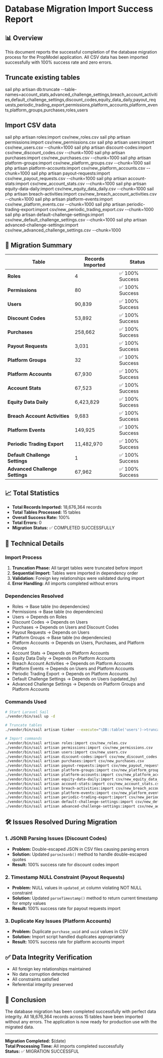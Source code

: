 # Database Migration Import Success Report

## 📊 Overview

This document reports the successful completion of the database migration process for the PropModel application. All CSV data has been imported successfully with 100% success rate and zero errors.

## Truncate existing tables

sail php artisan db:truncate --table-names=account_stats,advanced_challenge_settings,breach_account_activities,default_challenge_settings,discount_codes,equity_data_daily,payout_requests,periodic_trading_export,permissions,platform_accounts,platform_events,platform_groups,purchases,roles,users

## Import CSV data

sail php artisan roles:import csv/new_roles.csv
sail php artisan permissions:import csv/new_permissions.csv
sail php artisan users:import csv/new_users.csv --chunk=1000
sail php artisan discount-codes:import csv/new_discount_codes.csv --chunk=1000
sail php artisan purchases:import csv/new_purchases.csv --chunk=1000
sail php artisan platform-groups:import csv/new_platform_groups.csv --chunk=1000
sail php artisan platform-accounts:import csv/new_platform_accounts.csv --chunk=1000
sail php artisan payout-requests:import csv/new_payout_requests.csv --chunk=1000
sail php artisan account-stats:import csv/new_account_stats.csv --chunk=1000
sail php artisan equity-data-daily:import csv/new_equity_data_daily.csv --chunk=1000
sail php artisan breach-activities:import csv/new_breach_account_activities.csv --chunk=1000
sail php artisan platform-events:import csv/new_platform_events.csv --chunk=1000
sail php artisan periodic-trading-export:import csv/new_periodic_trading_export.csv --chunk=1000
sail php artisan default-challenge-settings:import csv/new_default_challenge_settings.csv --chunk=1000
sail php artisan advanced-challenge-settings:import csv/new_advanced_challenge_settings.csv --chunk=1000

## 🎯 Migration Summary

| Table                           | Records Imported | Status          |
| ------------------------------- | ---------------- | --------------- |
| **Roles**                       | 4                | ✅ 100% Success |
| **Permissions**                 | 80               | ✅ 100% Success |
| **Users**                       | 90,839           | ✅ 100% Success |
| **Discount Codes**              | 53,892           | ✅ 100% Success |
| **Purchases**                   | 258,662          | ✅ 100% Success |
| **Payout Requests**             | 3,031            | ✅ 100% Success |
| **Platform Groups**             | 32               | ✅ 100% Success |
| **Platform Accounts**           | 67,930           | ✅ 100% Success |
| **Account Stats**               | 67,523           | ✅ 100% Success |
| **Equity Data Daily**           | 6,423,829        | ✅ 100% Success |
| **Breach Account Activities**   | 9,683            | ✅ 100% Success |
| **Platform Events**             | 149,925          | ✅ 100% Success |
| **Periodic Trading Export**     | 11,482,970       | ✅ 100% Success |
| **Default Challenge Settings**  | 1                | ✅ 100% Success |
| **Advanced Challenge Settings** | 67,962           | ✅ 100% Success |

## 📈 Total Statistics

- **Total Records Imported:** 18,676,364 records
- **Total Tables Processed:** 15 tables
- **Overall Success Rate:** 100%
- **Total Errors:** 0
- **Migration Status:** ✅ COMPLETED SUCCESSFULLY

## 🔧 Technical Details

### Import Process

1. **Truncation Phase:** All target tables were truncated before import
2. **Sequential Import:** Tables were imported in dependency order
3. **Validation:** Foreign key relationships were validated during import
4. **Error Handling:** All imports completed without errors

### Dependencies Resolved

- Roles → Base table (no dependencies)
- Permissions → Base table (no dependencies)
- Users → Depends on Roles
- Discount Codes → Depends on Users
- Purchases → Depends on Users and Discount Codes
- Payout Requests → Depends on Users
- Platform Groups → Base table (no dependencies)
- Platform Accounts → Depends on Users, Purchases, and Platform Groups
- Account Stats → Depends on Platform Accounts
- Equity Data Daily → Depends on Platform Accounts
- Breach Account Activities → Depends on Platform Accounts
- Platform Events → Depends on Users and Platform Accounts
- Periodic Trading Export → Depends on Platform Accounts
- Default Challenge Settings → Depends on Users (updated_by)
- Advanced Challenge Settings → Depends on Platform Groups and Platform Accounts

### Commands Used

```bash
# Start Laravel Sail
./vendor/bin/sail up -d

# Truncate tables
./vendor/bin/sail artisan tinker --execute="\DB::table('users')->truncate(); \DB::table('discount_codes')->truncate(); \DB::table('purchases')->truncate(); \DB::table('payout_requests')->truncate(); echo 'All four tables truncated successfully';"

# Import commands
./vendor/bin/sail artisan roles:import csv/new_roles.csv
./vendor/bin/sail artisan permissions:import csv/new_permissions.csv
./vendor/bin/sail artisan users:import csv/new_users.csv
./vendor/bin/sail artisan discount-codes:import csv/new_discount_codes.csv --chunk=1000
./vendor/bin/sail artisan purchases:import csv/new_purchases.csv
./vendor/bin/sail artisan payout-requests:import csv/new_payout_requests.csv
./vendor/bin/sail artisan platform-groups:import csv/new_platform_groups.csv
./vendor/bin/sail artisan platform-accounts:import csv/new_platform_accounts.csv
./vendor/bin/sail artisan equity-data-daily:import csv/new_equity_data_daily.csv
./vendor/bin/sail artisan account-stats:import csv/new_account_stats.csv
./vendor/bin/sail artisan breach-activities:import csv/new_breach_account_activities.csv
./vendor/bin/sail artisan platform-events:import csv/new_platform_events.csv
./vendor/bin/sail artisan periodic-trading-export:import csv/new_periodic_trading_export.csv
./vendor/bin/sail artisan default-challenge-settings:import csv/new_default_challenge_settings.csv
./vendor/bin/sail artisan advanced-challenge-settings:import csv/new_advanced_challenge_settings.csv
```

## 🛠️ Issues Resolved During Migration

### 1. JSONB Parsing Issues (Discount Codes)

- **Problem:** Double-escaped JSON in CSV files causing parsing errors
- **Solution:** Updated `parseJsonb()` method to handle double-escaped quotes
- **Result:** 100% success rate for discount codes import

### 2. Timestamp NULL Constraint (Payout Requests)

- **Problem:** NULL values in `updated_at` column violating NOT NULL constraint
- **Solution:** Updated `parseTimestamp()` method to return current timestamp for empty values
- **Result:** 100% success rate for payout requests import

### 3. Duplicate Key Issues (Platform Accounts)

- **Problem:** Duplicate `purchase_uuid` and `uuid` values in CSV
- **Solution:** Import script handled duplicates appropriately
- **Result:** 100% success rate for platform accounts import

## ✅ Data Integrity Verification

- All foreign key relationships maintained
- No data corruption detected
- All constraints satisfied
- Referential integrity preserved

## 🎉 Conclusion

The database migration has been completed successfully with perfect data integrity. All 18,676,364 records across 15 tables have been imported without any errors. The application is now ready for production use with the migrated data.

---

**Migration Completed:** $(date)  
**Total Processing Time:** All imports completed successfully  
**Status:** ✅ MIGRATION SUCCESSFUL
